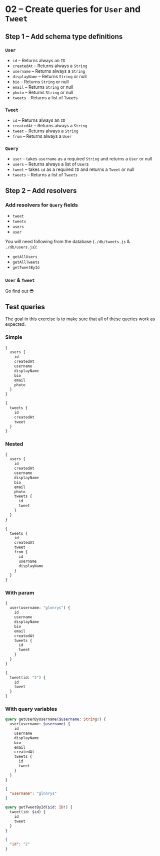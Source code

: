 # 02 – Create queries for `User` and `Tweet`

## Step 1 – Add schema type definitions

### `User`

- `id` – Returns always an `ID`
- `createdAt` – Returns always a `String`
- `username` – Returns always a `String`
- `displayName` – Returns `String` or null
- `bio` – Returns `String` or null
- `email` – Returns `String` or null
- `photo` – Returns `String` or null
- `tweets` – Returns a list of `Tweet`s

### `Tweet`

- `id` – Returns always an `ID`
- `createdAt` – Returns always a `String`
- `tweet` – Returns always a `String`
- `from` – Returns always a `User`

### `Query`

- `user` – takes `username` as a required `String` and returns a `User` or null
- `users` – Returns always a list of `User`s
- `tweet` – takes `id` as a required `ID` and returns a `Tweet` or null
- `tweets` – Returns a list of `Tweets`

## Step 2 – Add resolvers

### Add resolvers for `Query` fields

- `tweet`
- `tweets`
- `users`
- `user`

You will need following from the database (`./db/tweets.js` & `./db/users.js`):

- `getAllUsers`
- `getAllTweets`
- `getTweetById`

### `User` & `Tweet`

Go find out 😎

## Test queries

The goal in this exercise is to make sure that all of these queries work as expected.

### Simple

```graphql
{
  users {
    id
    createdAt
    username
    displayName
    bio
    email
    photo
  }
}
```

```graphql
{
  tweets {
    id
    createdAt
    tweet
  }
}
```

### Nested

```graphql
{
  users {
    id
    createdAt
    username
    displayName
    bio
    email
    photo
    tweets {
      id
      tweet
    }
  }
}
```

```graphql
{
  tweets {
    id
    createdAt
    tweet
    from {
      id
      username
      displayName
    }
  }
}
```

### With param

```graphql
{
  user(username: "glnnrys") {
    id
    username
    displayName
    bio
    email
    createdAt
    tweets {
      id
      tweet
    }
  }
}
```

```graphql
{
  tweet(id: "2") {
    id
    tweet
  }
}
```

### With query variables

```graphql
query getUserByUsername($username: String!) {
  user(username: $username) {
    id
    username
    displayName
    bio
    email
    createdAt
    tweets {
      id
      tweet
    }
  }
}
```

```json
{
  "username": "glnnrys"
}
```

```graphql
query getTweetById($id: ID!) {
  tweet(id: $id) {
    id
    tweet
  }
}
```

```json
{
  "id": "2"
}
```
